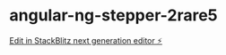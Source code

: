 # angular-ng-stepper-2rare5

[Edit in StackBlitz next generation editor ⚡️](https://stackblitz.com/~/github.com/hamdiyossri/angular-ng-stepper-2rare5)